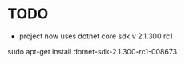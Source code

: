 # TODO

 - project now uses dotnet core sdk v 2.1.300 rc1 

 sudo apt-get install dotnet-sdk-2.1.300-rc1-008673